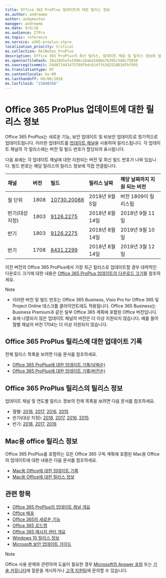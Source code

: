 ```yaml
---
title: Office 365 ProPlus 업데이트에 대한 릴리스 정보
ms.author: andrewmo
author: andymosten
manager: andrewmo
ms.date: 9/6/18
ms.audience: ITPro
ms.topic: reference
ms.service: o365-proplus-itpro
localization_priority: Critical
ms.collection: RelNotes_ProPlus
description: Office 365 ProPlus의 최신 릴리스, 업데이트 채널 및 릴리스 정보와 업데이트 기록에 대한 링크 목록을 IT 전문가에게 제공합니다.
ms.openlocfilehash: 38a10d5afa1996ca9abd1680a76395c5d8c75030
ms.sourcegitcommit: 54d6714d1475760fbdc61dff43d252883dfbf505
ms.translationtype: HT
ms.contentlocale: ko-KR
ms.lasthandoff: 09/06/2018
ms.locfileid: "23848356"
---
```

# <a name="release-information-for-updates-to-office-365-proplus"></a>Office 365 ProPlus 업데이트에 대한 릴리스 정보

Office 365 ProPlus는 새로운 기능, 보안 업데이트 및 비보안 업데이트로 정기적으로 업데이트됩니다. 이러한 업데이트를 [업데이트 채널](https://docs.microsoft.com/DeployOffice/overview-of-update-channels-for-office-365-proplus)을 사용하여 릴리스됩니다. 각 업데이트 채널의 각 릴리스에는 버전 및 빌드 번호가 할당되어 표시됩니다. 

다음 표에는 각 업데이트 채널에 대한 지원되는 버전 및 최신 빌드 번호가 나와 있습니다. 빌드 번호는 해당 릴리스의 릴리스 정보에 직접 연결됩니다. 

  
|**채널**|**버전**|**빌드**|**릴리스 날짜**|**해당 날짜까지 지원 되는 버전**|
|:-----|:-----|:-----|:-----|:-----|
|월 단위  <br/> |1808  <br/> |[10730.20088](monthly-channel-2018.md#version-1808-september-5)  <br/> | 2018년 9월 5일  <br/> |버전 1809이 릴리스됨 <br/>|
|반기(대상 지정)  <br/> |1803  <br/> |[9126.2275](semi-annual-channel-targeted-2018.md#version-1803-august-14)  <br/> | 2018년 8월 14일  <br/> | 2018년 9월 11일 <br/>|
|반기 <br/> |1803  <br/> | [9126.2275](semi-annual-channel-2018.md#version-1803-august-14) <br/> | 2018년 8월 14일  <br/> | 2019년 9월 10일 <br/>|
|반기 <br/> |1708  <br/> |[8431.2299](semi-annual-channel-2018.md#version-1708-august-14)  <br/> | 2018년 8월 14일  <br/> | 2019년 3월 12일 <br/>|

이전 버전의 Office 365 ProPlus에서 가장 최근 릴리스로 업데이트할 경우 대략적인 다운로드 크기에 대한 내용은 [Office 365 ProPlus 업데이트의 다운로드 크기](download-sizes-office365-proplus-updates.md)를 참조하세요.

> [!NOTE]
> - 이러한 버전 및 빌드 번호는 Office 365 Business, Visio Pro for Office 365 및 Project Online 데스크톱 클라이언트에도 적용됩니다. Office 365 Business는 Business Premium과 같은 일부 Office 365 계획에 포함된 Office 버전입니다.
> - 표에 나열되지 않은 업데이트 채널의 버전은 더 이상 지원되지 않습니다. 예를 들어 월별 채널의 버전 1704는 더 이상 지원되지 않습니다. 


## <a name="update-history-for-office-365-proplus-releases"></a>Office 365 ProPlus 릴리스에 대한 업데이트 기록

전체 릴리스 목록을 보려면 다음 문서를 참조하세요.
 - [Office 365 ProPlus에 대한 업데이트 기록(날짜순)](update-history-office365-proplus-by-date.md)
 - [Office 365 ProPlus에 대한 업데이트 기록(버전순)](update-history-office365-proplus-by-version.md)

## <a name="release-notes-for-office-365-proplus-releases"></a>Office 365 ProPlus 릴리스의 릴리스 정보

업데이트 채널 및 연도별 릴리스 정보의 전체 목록을 보려면 다음 문서를 참조하세요.
 - 월별: [2018](monthly-channel-2018.md), [2017](monthly-channel-2017.md), [2016](monthly-channel-2016.md), [2015](monthly-channel-2015.md)
 - 반기(대상 지정): [2018](semi-annual-channel-targeted-2018.md), [2017](semi-annual-channel-targeted-2017.md), [2016](semi-annual-channel-targeted-2016.md), [2015](semi-annual-channel-targeted-2015.md)
 - 반기: [2018](semi-annual-channel-2018.md), [2017](semi-annual-channel-2017.md), [2016](semi-annual-channel-2016.md)

## <a name="office-for-mac-release-information"></a>Mac용 office 릴리스 정보

Office 365 ProPlus를 포함하는 모든 Office 365 구독 계획에 포함된 Mac용 Office의 업데이트에 대한 내용은 다음 문서를 참조하세요.
 - [Mac용 Office에 대한 업데이트 기록](update-history-office-for-mac.md)
 - [Mac용 Office에 대한 릴리스 정보](release-notes-office-for-mac.md)


## <a name="related-topics"></a>관련 항목

- [Office 365 ProPlus의 업데이트 채널 개요](https://docs.microsoft.com/DeployOffice/overview-of-update-channels-for-office-365-proplus)
- [Office 배포](https://docs.microsoft.com/deployoffice/)
- [Office 365의 새로운 기능](https://support.office.com/article/95c8d81d-08ba-42c1-914f-bca4603e1426)
- [Office 365 로드맵](https://products.office.com/business/office-365-roadmap)
- [Office 365 메시지 센터 개요](https://support.office.com/article/38fb3333-bfcc-4340-a37b-deda509c2093)
- [Windows 10 릴리스 정보](https://www.microsoft.com/itpro/windows-10/release-information)
- [Microsoft 보안 업데이트 가이드](https://portal.msrc.microsoft.com/)

> [!NOTE]
> Office 사용 문제와 관련하여 도움이 필요한 경우 [Microsoft의 Answer 포럼](https://answers.microsoft.com/) 또는 [기술 커뮤니티](https://techcommunity.microsoft.com/)에 질문을 게시하거나 [고객 지원팀](https://support.microsoft.com/contactus)에 문의할 수 있습니다.
